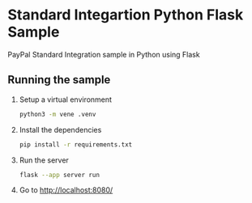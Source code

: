 # Standard Integartion Python Flask Sample

PayPal Standard Integration sample in Python using Flask

## Running the sample

1. Setup a virtual environment

   ```sh
   python3 -m vene .venv
   ```

1. Install the dependencies

   ```sh
   pip install -r requirements.txt
   ```

1. Run the server

   ```sh
   flask --app server run
   ```

1. Go to [http://localhost:8080/](http://localhost:8080/)
